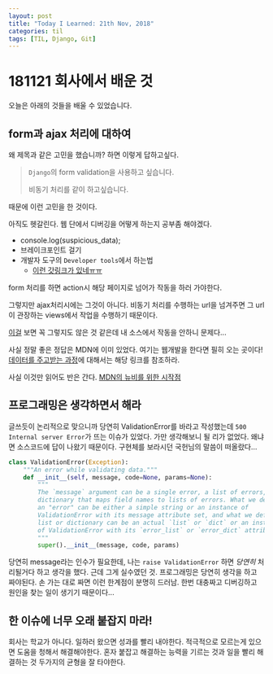 ```yaml
---
layout: post
title: "Today I Learned: 21th Nov, 2018"
categories: til
tags: [TIL, Django, Git]
---
```


# 181121 회사에서 배운 것

오늘은 아래의 것들을 배울 수 있었습니다.

## form과 ajax 처리에 대하여

왜 제목과 같은 고민을 했습니까? 하면 이렇게 답하고싶다.

> `Django`의 form validation을 사용하고 싶습니다.
> 
> 비동기 처리를 같이 하고싶습니다.

때문에 이런 고민을 한 것이다.

아직도 헷갈린다. 웹 단에서 디버깅을 어떻게 하는지 공부좀 해야겠다.

* console.log(suspicious_data);
* 브레이크포인트 걸기
* 개발자 도구의 `Developer tools`에서 하는법
  * [이런 갓링크가 있네ㅠㅠ](https://developers.google.com/web/tools/chrome-devtools/javascript/)

form 처리를 하면 action시 해당 페이지로 넘어가 작동을 하러 가야한다.

그렇지만 ajax처리시에는 그것이 아니다. 비동기 처리를 수행하는 url을 넘겨주면 그 url이 관장하는 views에서 작업을 수행하기 때문이다.

[이걸](https://realpython.com/django-and-ajax-form-submissions/) 보면 꼭 그렇지도 않은 것 같은데 내 소스에서 작동을 안하니 문제다...

사실 정말 좋은 정답은 MDN에 이미 있었다. 여기는 웹개발을 한다면 필히 오는 곳이다! [데이터를 주고받는 과정](https://developer.mozilla.org/en-US/docs/Learn/HTML/Forms/Sending_and_retrieving_form_data)에 대해서는 해당 링크를 참조하라.

사실 이것만 읽어도 반은 간다. [MDN의 뉴비를 위한 시작점](https://developer.mozilla.org/en-US/docs/Learn/Getting_started_with_the_web)

## 프로그래밍은 생각하면서 해라

글쓰듯이 논리적으로 맞으니까 당연히 ValidationError를 바라고 작성했는데 `500 Internal server Error`가 뜨는 이슈가 있었다. 가만 생각해보니 될 리가 없었다. 왜냐면 소스코드에 답이 나왔기 때문이다. 구현체를 보라시던 국헌님의 말씀이 떠올랐다...

```python
class ValidationError(Exception):
    """An error while validating data."""
    def __init__(self, message, code=None, params=None):
        """
        The `message` argument can be a single error, a list of errors, or a
        dictionary that maps field names to lists of errors. What we define as
        an "error" can be either a simple string or an instance of
        ValidationError with its message attribute set, and what we define as
        list or dictionary can be an actual `list` or `dict` or an instance
        of ValidationError with its `error_list` or `error_dict` attribute set.
        """
        super().__init__(message, code, params)
```

당연히 message라는 인수가 필요한데, 나는 `raise ValidationError` 하면 _당연히_ 처리될거다 하고 생각을 했다. 근데 그게 실수였던 것. 프로그래밍은 당연히 생각을 하고 짜야된다. 손 가는 대로 짜면 이런 한계점이 분명히 드러남. 한번 대충짜고 디버깅하고 원인을 찾는 일이 생기기 때문이다...

## 한 이슈에 너무 오래 붙잡지 마라!

회사는 학교가 아니다. 일하러 왔으면 성과를 빨리 내야한다. 적극적으로 모르는게 있으면 도움을 청해서 해결해야한다. 혼자 붙잡고 해결하는 능력을 기르는 것과 일을 빨리 해결하는 것 두가지의 균형을 잘 타야한다.
